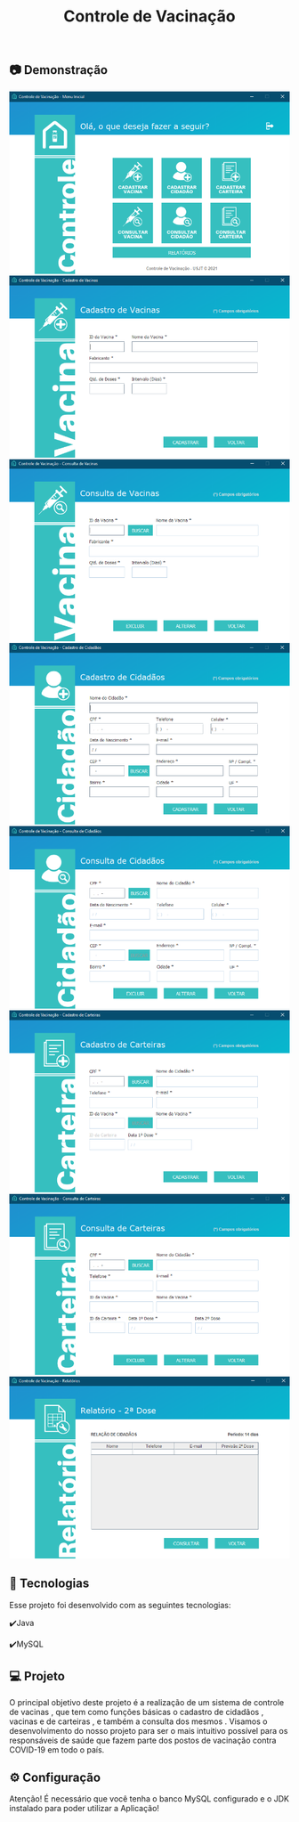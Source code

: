 <h1 align="center">
   Controle de Vacinação
</h1>

<br>

## :camera: Demonstração

![png1](github/Home.png)
![png2](github/CadastroDeVacinas.png)
![png3](github/ConsultaDeVacinas.png)
![png4](github/CadastroDeCidadaos.png)
![png5](github/ConsultaDeCidadaos.png)
![png6](github/CadastroDeCarteiras.png)
![png7](github/ConsultaDeCarteiras.png)
![png8](github/Relatorio.png)

## :rocket: Tecnologias

Esse projeto foi desenvolvido com as seguintes tecnologias:

✔️Java

✔️MySQL

## 💻 Projeto

O principal objetivo deste projeto é a realização de um sistema de controle de vacinas , que tem como funções básicas o cadastro de cidadãos , vacinas e de carteiras , e também a consulta dos mesmos . Visamos o desenvolvimento do nosso projeto para ser o mais intuitivo possível para os responsáveis de saúde que fazem parte dos postos de vacinação contra COVID-19 em todo o país.

## ⚙ Configuração

Atenção! É necessário que você tenha o banco MySQL configurado e o JDK instalado para poder utilizar a Aplicação!
